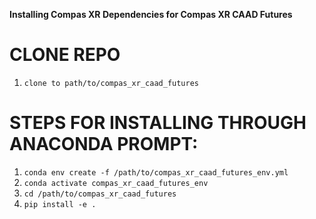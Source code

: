 __Installing Compas XR Dependencies for Compas XR CAAD Futures__

# CLONE REPO
1. `clone to path/to/compas_xr_caad_futures`

# STEPS FOR INSTALLING THROUGH ANACONDA PROMPT:
1. `conda env create -f /path/to/compas_xr_caad_futures_env.yml`
2. `conda activate compas_xr_caad_futures_env`
3. `cd /path/to/compas_xr_caad_futures`
4. `pip install -e .`